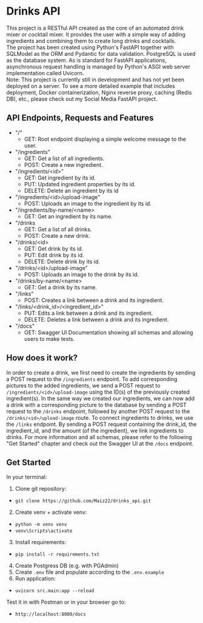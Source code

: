 # Drinks API
This project is a RESTful API created as the core of an automated drink mixer or cocktail mixer. It provides the user with a simple way of adding ingredients and combining them to create long drinks and cocktails.<br>
The project has been created using Python's FastAPI together with SQLModel as the ORM and Pydantic for data validation. PostgreSQL is used as the database system. As is standard for FastAPI applications, asynchronous request handling is managed by Python's ASGI web server implementation called Uvicorn.<br>
Note: This project is currently still in development and has not yet been deployed on a server. To see a more detailed example that includes deployment, Docker containerization, Nginx reverse proxy, caching (Redis DB), etc., please check out my Social Media FastAPI project.

## API Endpoints, Requests and Features
- "/"
  -  GET: Root endpoint displaying a simple welcome message to the user.
- "/ingredients"
  -  GET: Get a list of all ingredients.
  -  POST: Create a new ingredient.
- "/ingredients/\<id\>"
  - GET: Get ingredient by its id.
  - PUT: Updated ingredient properties by its id.
  - DELETE: Delete an ingredient by its id
- "/ingredients/\<id\>/upload-image"
  - POST: Uploads an image to the ingredient by its id.
- "/ingredients/by-name/\<name\>
  - GET: Get an ingredient by its name.
- "/drinks
  - GET: Get a list of all drinks.
  - POST: Create a new drink. 
- "/drinks/\<id\>
  - GET: Get drink by its id.
  - PUT: Edit drink by its id.
  - DELETE: Delete drink by its id.
- "/drinks/\<id\>/upload-image"
  - POST: Uploads an image to the drink by its id.
- "/drinks/by-name/\<name\>
  - GET: Get a drink by its name.
- "/links"
  - POST: Creates a link between a drink and its ingredient.
- "/links/\<drink_id\>/\<ingredient_id\>"
  - PUT: Edits a link between a drink and its ingredient.
  - DELETE: Deletes a link between a drink and its ingredient.
- "/docs"
  - GET: Swagger UI Documentation showing all schemas and allowing users to make tests.

## How does it work?
In order to create a drink, we first need to create the ingredients by sending a POST request to the `/ingredients` endpoint. To add corresponding pictures to the added ingredients, we send a POST request to `/ingredients/<id>/upload-image` using the ID(s) of the previously created ingredient(s).
In the same way we created our ingredients, we can now add a drink with a corresponding picture to the database by sending a POST request to the `/drinks` endpoint, followed by another POST request to the `/drinks/<id>/upload-image` route.
To connect ingredients to drinks, we use the `/links` endpoint. By sending a POST request containing the drink_id, the ingredient_id, and the amount (of the ingredient), we link ingredients to drinks.
For more information and all schemas, please refer to the following "Get Started" chapter and check out the Swagger UI at the `/docs` endpoint.

## Get Started
In your terminal:
1. Clone git repository:
- `git clone https://github.com/Maiz22/drinks_api.git`
2. Create venv + activate venv:
- `python -m venv venv`
- `venv\Scripts\activate`
3. Install requirements:
- `pip install -r requirements.txt`
4. Create Postgress DB (e.g. with PGAdmin)
5. Create `.env` file and populate according to the `.env.example`
6. Run application:
- `uvicorn src.main:app --reload`

Test it in with Postman or in your browser go to:
- `http://localhost:8000/docs`

